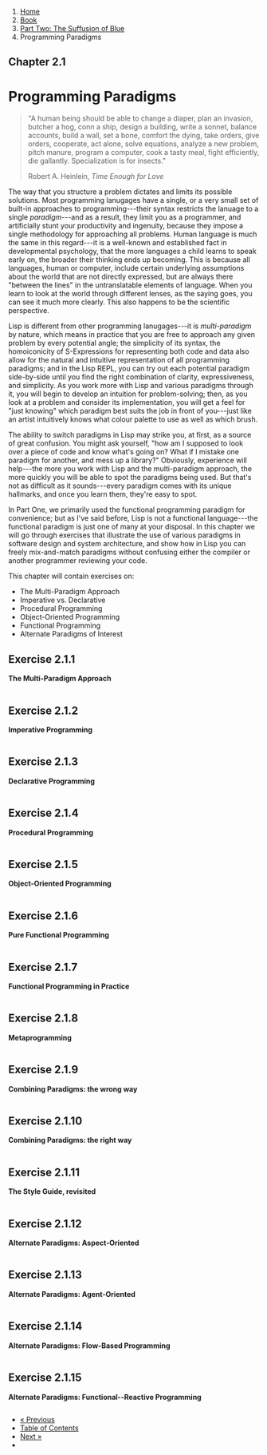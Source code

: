 <ol class="breadcrumb">
  <li><a href="/">Home</a></li>
  <li><a href="/book/">Book</a></li>
  <li><a href="/book/2-0-0-overview/">Part Two: The Suffusion of Blue</a></li>
  <li class="active">Programming Paradigms</li>
</ol>

## Chapter 2.1

# Programming Paradigms

> "A human being should be able to change a diaper, plan an invasion, butcher a hog, conn a ship, design a building, write a sonnet, balance accounts, build a wall, set a bone, comfort the dying, take orders, give orders, cooperate, act alone, solve equations, analyze a new problem, pitch manure, program a computer, cook a tasty meal, fight efficiently, die gallantly. Specialization is for insects."
> <footer>Robert A. Heinlein, <em>Time Enough for Love</em></footer>

The way that you structure a problem dictates and limits its possible solutions.  Most programming lanugages have a single, or a very small set of built-in approaches to programming---their syntax restricts the lanuage to a single *paradigm*---and as a result, they limit you as a programmer, and artificially stunt your productivity and ingenuity, because they impose a single methodology for approaching all problems.  Human language is much the same in this regard---it is a well-known and established fact in developmental psychology, that the more languages a child learns to speak early on, the broader their thinking ends up becoming.  This is because all languages, human or computer, include certain underlying assumptions about the world that are not directly expressed, but are always there "between the lines" in the untranslatable elements of language.  When you learn to look at the world through different lenses, as the saying goes, you can see it much more clearly.  This also happens to be the scientific perspective.

Lisp is different from other programming lanugages---it is *multi-paradigm* by nature, which means in practice that you are free to approach any given problem by every potential angle; the simplicity of its syntax, the homoiconicity of S-Expressions for representing both code and data also allow for the natural and intuitive representation of all programming paradigms; and in the Lisp REPL, you can try out each potential paradigm side-by-side until you find the right combination of clarity, expressiveness, and simplicity.  As you work more with Lisp and various paradigms through it, you will begin to develop an intuition for problem-solving; then, as you look at a problem and consider its implementation, you will get a feel for "just knowing" which paradigm best suits the job in front of you---just like an artist intuitively knows what colour palette to use as well as which brush.

The ability to switch paradigms in Lisp may strike you, at first, as a source of great confusion.  You might ask yourself, "how am I supposed to look over a piece of code and know what's going on?  What if I mistake one paradigm for another, and mess up a library?"  Obviously, experience will help---the more you work with Lisp and the multi-paradigm approach, the more quickly you will be able to spot the paradigms being used.  But that's not as difficult as it sounds---every paradigm comes with its unique hallmarks, and once you learn them, they're easy to spot.

In Part One, we primarily used the functional programming paradigm for convenience; but as I've said before, Lisp is not a functional language---the functional paradigm is just one of many at your disposal.  In this chapter we will go through exercises that illustrate the use of various paradigms in software design and system architecture, and show how in Lisp you can freely mix-and-match paradigms without confusing either the compiler or another programmer reviewing your code.

This chapter will contain exercises on:

* The Multi-Paradigm Approach
* Imperative vs. Declarative
* Procedural Programming
* Object-Oriented Programming
* Functional Programming
* Alternate Paradigms of Interest

## Exercise 2.1.1

**The Multi-Paradigm Approach**

```lisp

```

## Exercise 2.1.2

**Imperative Programming**

```lisp

```

## Exercise 2.1.3

**Declarative Programming**

```lisp

```

## Exercise 2.1.4

**Procedural Programming**

```lisp

```

## Exercise 2.1.5

**Object-Oriented Programming**

```lisp

```

## Exercise 2.1.6

**Pure Functional Programming**

```lisp

```

## Exercise 2.1.7

**Functional Programming in Practice**

```lisp

```

## Exercise 2.1.8

**Metaprogramming**

```lisp

```

## Exercise 2.1.9

**Combining Paradigms: the wrong way**

```lisp

```

## Exercise 2.1.10

**Combining Paradigms: the right way**

```lisp

```

## Exercise 2.1.11

**The Style Guide, revisited**

```lisp

```

## Exercise 2.1.12

**Alternate Paradigms: Aspect-Oriented**

```lisp

```

## Exercise 2.1.13

**Alternate Paradigms: Agent-Oriented**

```lisp

```

## Exercise 2.1.14

**Alternate Paradigms: Flow-Based Programming**

```lisp

```

## Exercise 2.1.15

**Alternate Paradigms: Functional--Reactive Programming**

```lisp

```

<ul class="pager">
  <li class="previous"><a href="/book/2-0-0-overview/">&laquo; Previous</a></li>
  <li><a href="/book/">Table of Contents</a></li>
  <li class="next"><a href="/book/2-02-0-regex.md">Next &raquo;</a><li>
</ul>
